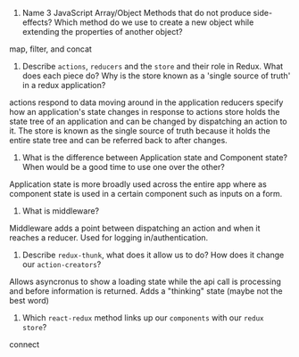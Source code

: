 1.  Name 3 JavaScript Array/Object Methods that do not produce side-effects? Which method do we use to create a new object while extending the properties of another object?

map, filter, and concat

1.  Describe `actions`, `reducers` and the `store` and their role in Redux. What does each piece do? Why is the store known as a 'single source of truth' in a redux application?

actions respond to data moving around in the application
reducers specify how an application's state changes in response to actions
store holds the state tree of an application and can be changed by dispatching an action to it. The store is known as the single source of truth because it holds the entire state tree and can be referred back to after changes.

1.  What is the difference between Application state and Component state? When would be a good time to use one over the other?

Application state is more broadly used across the entire app where as component state is used in a certain component such as inputs on a form. 

1.  What is middleware?

Middleware adds a point between dispatching an action and when it reaches a reducer. Used for logging in/authentication.

1.  Describe `redux-thunk`, what does it allow us to do? How does it change our `action-creators`?

Allows asyncronus to show a loading state while the api call is processing and before information is returned. Adds a "thinking" state (maybe not the best word)

1.  Which `react-redux` method links up our `components` with our `redux store`?

connect